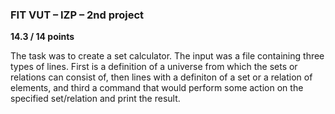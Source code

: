 ### FIT VUT – IZP – 2nd project
**14.3 / 14 points**

The task was to create a set calculator. The input was a file containing three types of lines.
First is a definition of a universe from which the sets or relations can consist of, then lines with a definiton of a set or a relation of elements, and third a command that would perform some action on the specified set/relation and print the result.

